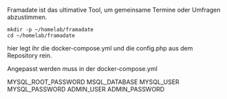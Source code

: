 Framadate ist das  ultimative Tool, um gemeinsame Termine oder Umfragen abzustimmen.
```
mkdir -p ~/homelab/framadate
cd ~/homelab/framadate
```
hier legt ihr die docker-compose.yml und die config.php aus dem Repository rein.

Angepasst werden muss in der docker-compose.yml

MYSQL_ROOT_PASSWORD
MSQL_DATABASE
MYSQL_USER
MYSQL_PASSWORD
ADMIN_USER
ADMIN_PASSWORD
